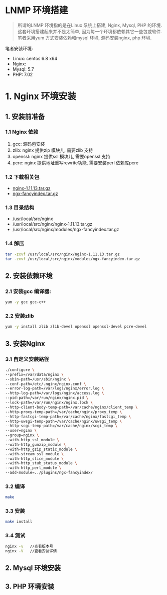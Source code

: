 # LNMP 环境搭建
> 所谓的LNMP 环境指的是在Linux 系统上搭建, Nginx, Mysql, PHP 的环境. 这套环境搭建起来并不是太简单, 因为每一个环境都依赖其它一些包或软件. 笔者采用yum 方式安装依赖和mysql 环境, 源码安装nginx, php 环境.


笔者安装环境:
* Linux: centos 6.8 x64
* Nginx: 
* Mysql: 5.7
* PHP: 7.02


# 1. Nginx 环境安装
## 1. 安装前准备
### 1.1 Nginx 依赖

1. gcc: 源码包安装  
2. zlib: nginx 提供zip 模块儿, 需要zlib 支持  
3. openssl: nginx 提供ssl 模块儿, 需要openssl 支持  
4. pcre: nginx 提供地址重写rewrite功能, 需要安装perl 依赖库pcre

### 1.2 下载相关包

* [nginx-1.11.13.tar.gz](http://download.csdn.net/detail/zgf19930504/9845788)
* [ngx-fancyindex.tar.gz](http://download.csdn.net/detail/zgf19930504/9845791)

### 1.3 目录结构

* /usr/local/src/nginx
* /usr/local/src/nginx/nginx-1.11.13.tar.gz
* /usr/local/src/nginx/modules/ngx-fancyindex.tar.gz

### 1.4 解压

```bash
tar -zxvf /usr/local/src/nginx/nginx-1.11.13.tar.gz
tar -zxvf /usr/local/src/nginx/modules/ngx-fancyindex.tar.gz
```

## 2. 安装依赖环境

### 2.1 安装gcc 编译器:

```bash
yum -y gcc gcc-c++
```

### 2.2 安装zlib

```bash
yum -y install zlib zlib-devel openssl openssl-devel pcre-devel
```

## 3. 安装Nginx

### 3.1 自定义安装路径

```bash
./configure \
--prefix=/var/data/nginx \
--sbin-path=/usr/sbin/nginx \
--conf-path=/etc/.nginx/nginx.conf \
--error-log-path=/var/logs/nginx/error.log \
--http-log-path=/var/logs/nginx/access.log \
--pid-path=/var/run/nginx/nginx.pid \
--lock-path=/var/run/nginx/nginx.lock \
--http-client-body-temp-path=/var/cache/nginx/client_temp \
--http-proxy-temp-path=/var/cache/nginx/proxy_temp \
--http-fastcgi-temp-path=/var/cache/nginx/fastcgi_temp \
--http-uwsgi-temp-path=/var/cache/nginx/uwsgi_temp \
--http-scgi-temp-path=/var/cache/nginx/scgi_temp \
--user=nginx \
--group=nginx \
--with-http_ssl_module \
--with-http_gunzip_module \
--with-http_gzip_static_module \
--with-stream_ssl_module \
--with-http_slice_module \
--with-http_stub_status_module \
--with-http_perl_module \
--add-module=../plugins/ngx-fancyindex/
```

### 3.2 编译

```bash
make
```

### 3.3 安装

```bash
make install
```

### 3.4 测试

```bash
nginx -v   //查看版本号
nginx -V   //查看安装详情
```








## 2. Mysql 环境安装


## 3. PHP 环境安装 